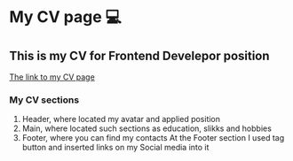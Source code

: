 # My CV page 💻
## This is my CV for Frontend Develepor position
[The link to my CV page](https://vikamnv.github.io/CV/)
### My CV sections
1. Header, where located my avatar and applied position 
2. Main, where located such sections as education, slikks and hobbies
3. Footer, where you can find my contacts
At the Footer section I used tag button and inserted links on my Social media into it
